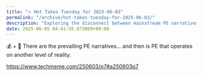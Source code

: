 ```yaml
---
title: "🔥 Hot Takes Tuesday for 2025-06-03"
permalink: "/archive/hot-takes-tuesday-for-2025-06-03/"
description: "Exploring the disconnect between mainstream PE narratives and the real game-changers."
date: 2025-06-05 04:41:55.873069+00:00
---
```


<p>💰 + 🤯 There are the prevailing PE narratives… and then is PE that operates on another level of reality. </p><p><a target="_blank" rel="noopener noreferrer nofollow" href="https://www.techmeme.com/250603/p7#a250603p7">https://www.techmeme.com/250603/p7#a250603p7</a></p><p></p>